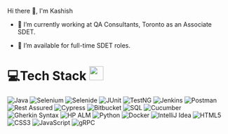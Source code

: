  Hi there 👋, I'm Kashish
- 🔭 I’m currently working at QA Consultants, Toronto as an Associate SDET.

- 🤝 I’m available for full-time SDET roles.

# 💻Tech Stack <img src = "https://media2.giphy.com/media/QssGEmpkyEOhBCb7e1/giphy.gif?cid=ecf05e47a0n3gi1bfqntqmob8g9aid1oyj2wr3ds3mg700bl&rid=giphy.gif" width = 32px>

![Java](https://img.shields.io/badge/Java-8-orange.svg?style=for-the-badge&logo=Java8&logoColor=white) ![Selenium](https://img.shields.io/badge/selenium-%23000000.svg?style=for-the-badge&logo=selenium&logoColor=#00C7B7) ![Selenide](https://img.shields.io/badge/Selenide-5.0-green?style=for-the-badge&logo=Selenide&logoColor=white) ![JUnit](https://img.shields.io/badge/junit-%23430098.svg?style=for-the-badge&logo=junit&logoColor=white) ![TestNG](https://img.shields.io/badge/TestNG-Active-green?style=for-the-badge&logo=java&logoColor=white) ![Jenkins](https://img.shields.io/badge/jenkins-%23000000.svg?style=for-the-badge&logo=jenkins&logoColor=white) ![Postman](https://img.shields.io/badge/postman-6DA55F.svg?style=for-the-badge&logo=postman&logoColor=white) ![Rest Assured](https://img.shields.io/badge/Rest_Assured-5.0-blue?style=for-the-badge&logo=java&logoColor=white) ![Cypress](https://img.shields.io/badge/cypress-6DA55F?style=for-the-badge&logo=cypress&logoColor=white) ![Bitbucket](https://img.shields.io/badge/bitbucket-FFF?style=for-the-badge&logo=bitbucket&logoColor=A86454) ![SQL](https://img.shields.io/badge/SQL-Active-blue?style=for-the-badge&logo=sqlite&logoColor=white) ![Cucumber](https://img.shields.io/badge/cucumber-%2338B2AC.svg?style=for-the-badge&logo=cucumber&logoColor=white) ![Gherkin Syntax](https://img.shields.io/badge/gherkin%20syntax-%232C8EBB.svg?style=for-the-badge&logo=gherkin-syntax&logoColor=white) ![HP ALM](https://img.shields.io/badge/HP_ALM-Active-blue?style=for-the-badge&logo=appveyor&logoColor=white) ![Python](https://img.shields.io/badge/python-darkblue.svg?style=for-the-badge&logo=python&logoColor=white)  ![Docker](https://img.shields.io/badge/docker-%230db7ed.svg?style=for-the-badge&logo=docker&logoColor=white) ![IntelliJ Idea](https://img.shields.io/badge/IntelliJ-Active-blue?style=for-the-badge&logo=intellijidea&logoColor=white) ![HTML5](https://img.shields.io/badge/html5-%23E34F26.svg?style=for-the-badge&logo=html5&logoColor=white) ![CSS3](https://img.shields.io/badge/css3-%231572B6.svg?style=for-the-badge&logo=css3&logoColor=white) ![JavaScript](https://img.shields.io/badge/javascript-%23323330.svg?style=for-the-badge&logo=javascript&logoColor=%23F7DF1E) ![gRPC](https://img.shields.io/badge/gRPC-Active-blue?style=for-the-badge&logo=api&logoColor=white)


<!--
**Kashish09/Kashish09** is a ✨ _special_ ✨ repository because its `README.md` (this file) appears on your GitHub profile.

Here are some ideas to get you started:

- 🔭 I’m currently working on ...
- 🌱 I’m currently learning ...
- 👯 I’m looking to collaborate on ...
- 🤔 I’m looking for help with ...
- 💬 Ask me about ...
- 📫 How to reach me: ...
- 😄 Pronouns: ...
- ⚡ Fun fact: ...
-->
